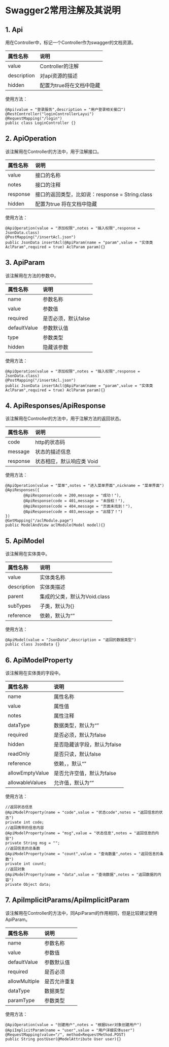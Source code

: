 # Swagger2常用注解及其说明

## 1. Api

用在Controller中，标记一个Controller作为swagger的文档资源。

| 属性名称 | 说明 |
| :--- | :--- |
| value | Controller的注解 |
| description | 对api资源的描述 |
| hidden | 配置为true将在文档中隐藏 |

使用方法：

```text
@Api(value = "登录服务",description = "用户登录相关接口")
@RestController("loginControllerLayui")
@RequestMapping("/login")
public class LoginController {}
```

## 2. ApiOperation

该注解用在Controller的方法中，用于注解接口。

| 属性名称 | 说明 |
| :--- | :--- |
| value | 接口的名称 |
| notes | 接口的注释 |
| response | 接口的返回类型，比如说：response = String.class |
| hidden | 配置为true 将在文档中隐藏 |

使用方法：

```text
@ApiOperation(value = "添加权限",notes = "插入权限",response = JsonData.class)
@PostMapping("/insertAcl.json")
public JsonData insertAcl(@ApiParam(name = "param",value = "实体类AclParam",required = true) AclParam param){}
```

## 3. ApiParam

该注解用在方法的参数中。

| 属性名称 | 说明 |
| :--- | :--- |
| name | 参数名称 |
| value | 参数值 |
| required | 是否必须，默认false |
| defaultValue | 参数默认值 |
| type | 参数类型 |
| hidden | 隐藏该参数 |

使用方法：

```text
@ApiOperation(value = "添加权限",notes = "插入权限",response = JsonData.class)
@PostMapping("/insertAcl.json")
public JsonData insertAcl(@ApiParam(name = "param",value = "实体类AclParam",required = true) AclParam param){}
```

## 4. ApiResponses/ApiResponse

该注解用在Controller的方法中，用于注解方法的返回状态。

| 属性名称 | 说明 |
| :--- | :--- |
| code | http的状态码 |
| message | 状态的描述信息 |
| response | 状态相应，默认响应类 Void |

使用方法：

```text
@ApiOperation(value = "菜单",notes = "进入菜单界面",nickname = "菜单界面")
@ApiResponses({
        @ApiResponse(code = 200,message = "成功！"),
        @ApiResponse(code = 401,message = "未授权！"),
        @ApiResponse(code = 404,message = "页面未找到！"),
        @ApiResponse(code = 403,message = "出错了！")
})
@GetMapping("/aclModule.page")
public ModelAndView aclModule(Model model){}
```

## 5. ApiModel

该注解用在实体类中。

| 属性名称 | 说明 |
| :--- | :--- |
| value | 实体类名称 |
| description | 实体类描述 |
| parent | 集成的父类，默认为Void.class |
| subTypes | 子类，默认为{} |
| reference | 依赖，默认为“” |

使用方法：

```text
@ApiModel(value = "JsonData",description = "返回的数据类型")
public class JsonData {}
```

## 6. ApiModelProperty

该注解用在实体类的字段中。

| 属性名称 | 说明 |
| :--- | :--- |
| name | 属性名称 |
| value | 属性值 |
| notes | 属性注释 |
| dataType | 数据类型，默认为“” |
| required | 是否必须，默认为false |
| hidden | 是否隐藏该字段，默认为false |
| readOnly | 是否只读，默认false |
| reference | 依赖，，默认“” |
| allowEmptyValue | 是否允许空值，默认为false |
| allowableValues | 允许值，默认为“” |

使用方法：

```text
//返回状态信息
@ApiModelProperty(name = "code",value = "状态code",notes = "返回信息的状态")
private int code;
//返回携带的信息内容
@ApiModelProperty(name = "msg",value = "状态信息",notes = "返回信息的内容")
private String msg = "";
//返回信息的总条数
@ApiModelProperty(name = "count",value = "查询数量",notes = "返回信息的条数")
private int count;
//返回对象
@ApiModelProperty(name = "data",value = "查询数据",notes = "返回数据的内容")
private Object data;
```

## 7. ApiImplicitParams/ApiImplicitParam

该注解用在Controller的方法中，同ApiParam的作用相同，但是比较建议使用ApiParam。

| 属性名称 | 说明 |
| :--- | :--- |
| name | 参数名称 |
| value | 参数值 |
| defaultValue | 参数默认值 |
| required | 是否必须 |
| allowMultiple | 是否允许重复 |
| dataType | 数据类型 |
| paramType | 参数类型 |

使用方法：

```text
@ApiOperation(value = "创建用户",notes = "根据User对象创建用户")
@ApiImplicitParam(name = "user",value = "用户详细实体user")
@RequestMapping(value="/", method=RequestMethod.POST)
public String postUser(@ModelAttribute User user){}
```

